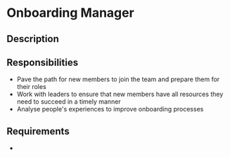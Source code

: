 # Onboarding Manager

## Description



## Responsibilities

* Pave the path for new members to join the team and prepare them for their roles
* Work with leaders to ensure that new members have all resources they need to succeed in a timely manner
* Analyse people's experiences to improve onboarding processes

## Requirements

* 


